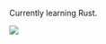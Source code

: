 Currently learning Rust. 
 
<a href="https://github.com/anuraghazra/github-readme-stats"><img align="center" src="https://github-readme-stats.vercel.app/api/top-langs/?username=iltermon&theme=dracula&hide_border=true" /></a>
